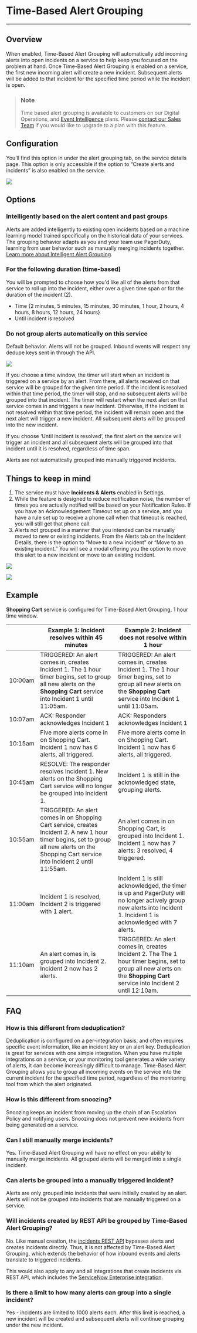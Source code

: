 # Time-Based Alert Grouping

---

## Overview

When enabled, Time-Based Alert Grouping will automatically add incoming alerts into open incidents on a service to help keep you focused on the problem at hand. Once Time-Based Alert Grouping is enabled on a service, the first new incoming alert will create a new incident. Subsequent alerts will be added to that incident for the specified time period while the incident is open.

<!-- theme: info -->

> ### Note
>
> Time based alert grouping is available to customers on our Digital Operations, and [Event Intelligence](https://support.pagerduty.com/v1/docs/event-intelligence) plans. Please [contact our Sales Team](https://www.pagerduty.com/contact-sales/) if you would like to upgrade to a plan with this feature.

## Configuration

You’ll find this option in under the alert grouping tab, on the service details page. This option is only accessible if the option to “Create alerts and incidents” is also enabled on the service.

![](https://files.readme.io/7b258fe-time-based-setting.png)

## Options

### Intelligently based on the alert content and past groups
Alerts are added intelligently to existing open incidents based on a machine learning model trained specifically on the historical data of your services. The grouping behavior adapts as you and your team use PagerDuty, learning from user behavior such as manually merging incidents together. [Learn more about Intelligent Alert Grouping](https://support.pagerduty.com/docs/intelligent-alert-grouping).

### For the following duration (time-based)
You will be prompted to choose how you'd like all of the alerts from that service to roll up into the incident, either over a given time span or for the duration of the incident (2).
* Time {2 minutes, 5 minutes, 15 minutes, 30 minutes, 1 hour, 2 hours, 4 hours, 8 hours, 12 hours, 24 hours}
* Until incident is resolved

### Do not group alerts automatically on this service
Default behavior. Alerts will not be grouped. Inbound events will respect any dedupe keys sent in through the API.

![](https://files.readme.io/a05d6b0-time-based-options.png)

If you choose a time window, the timer will start when an incident is triggered on a service by an alert. From there, all alerts received on that service will be grouped for the given time period. If the incident is resolved within that time period, the timer will stop, and no subsequent alerts will be grouped into that incident.  The timer will restart when the next alert on that service comes in and triggers a new incident. Otherwise, if the incident is not resolved within that time period, the incident will remain open and the next alert will trigger a new incident. All subsequent alerts will be grouped into the new incident. 

If you choose ‘Until incident is resolved’, the first alert on the service will trigger an incident and all subsequent alerts will be grouped into that incident until it is resolved, regardless of time span.

Alerts are not automatically grouped into manually triggered incidents. 

## Things to keep in mind

1. The service must have **Incidents & Alerts** enabled in Settings. 
2. While the feature is designed to reduce notification noise, the number of times you are actually notified will be based on your Notification Rules. If you have an Acknowledgement Timeout set up on a service, and you have a rule set up to receive a phone call when that timeout is reached, you will still get that phone call.
3. Alerts not grouped in a manner that you intended can be manually moved to new or existing incidents. From the Alerts tab on the Incident Details, there is the option to “Move to a new incident” or “Move to an existing incident.”  You will see a modal offering you the option to move this alert to a new incident or move to an existing incident.

![](https://files.readme.io/237b51d-move-tb-ag.png)

![](https://files.readme.io/755c993-time-based-move.png)

## Example

**Shopping Cart** service is configured for Time-Based Alert Grouping, 1 hour time window.


| | Example 1: Incident resolves within 45 minutes | Example 2: Incident does not resolve within 1 hour
---------|----------|---------
 10:00am | TRIGGERED: An alert comes in, creates Incident 1. The 1 hour timer begins, set to group all new alerts on the **Shopping Cart** service into Incident 1 until 11:05am. | TRIGGERED: An alert comes in, creates Incident 1. The 1 hour timer begins, set to group all new alerts on the **Shopping Cart** service into Incident 1 until 11:05am.
 10:07am | ACK: Responder acknowledges Incident 1 | ACK: Responders acknowledges Incident 1
 10:15am | Five more alerts come in on Shopping Cart. Incident 1 now has 6 alerts, all triggered. | Five more alerts come in on Shopping Cart. Incident 1 now has 6 alerts, all triggered.
 10:45am | RESOLVE: The responder resolves Incident 1. New alerts on the Shopping Cart service will no longer be grouped into incident 1. | Incident 1 is still in the acknowledged state, grouping alerts.
 10:55am | TRIGGERED: An alert comes in on Shopping Cart service, creates Incident 2. A new 1 hour timer begins, set to group all new alerts on the Shopping Cart service into Incident 2 until 11:55am. | An alert comes in on Shopping Cart, is grouped into Incident 1.  Incident 1 now has 7 alerts: 3 resolved, 4 triggered.
 11:00am | Incident 1 is resolved, Incident 2 is triggered with 1 alert. | Incident 1 is still acknowledged, the timer is up and PagerDuty will no longer actively group new alerts into Incident 1. Incident 1 is acknowledged with 7 alerts.
 11:10am | An alert comes in, is grouped into Incident 2. Incident 2 now has 2 alerts. |TRIGGERED: An alert comes in, creates Incident 2. The The 1 hour timer begins, set to group all new alerts on the **Shopping Cart** service into Incident 2 until 12:10am.


## FAQ

### How is this different from deduplication?

Deduplication is configured on a per-integration basis, and often requires specific event information, like an incident key or an alert key. Deduplication is great for services with one simple integration. When you have multiple integrations on a service, or your monitoring tool generates a wide variety of alerts, it can become increasingly difficult to manage. Time-Based Alert Grouping allows you to group all incoming events on the service into the current incident for the specified time period, regardless of the monitoring tool from which the alert originated.

### How is this different from snoozing? 

Snoozing keeps an incident from moving up the chain of an Escalation Policy and notifying users. Snoozing does not prevent new incidents from being generated on a service. 

### Can I still manually merge incidents? 

Yes. Time-Based Alert Grouping will have no effect on your ability to manually merge incidents. All grouped alerts will be merged into a single incident.

### Can alerts be grouped into a manually triggered incident?

Alerts are only grouped into incidents that were initially created by an alert. Alerts will not be grouped into incidents that are manually triggered on a service. 

### Will incidents created by REST API be grouped by Time-Based Alert Grouping?

No. Like manual creation, the [incidents REST API](https://v2.developer.pagerduty.com/docs/incident-creation-api) bypasses alerts and creates incidents directly. Thus, it is not affected by Time-Based Alert Grouping, which extends the behavior of how inbound events and alerts translate to triggered incidents. 

This would also apply to any and all integrations that create incidents via REST API, which includes the [ServiceNow Enterprise integration](https://www.pagerduty.com/docs/guides/ServiceNow-integration-guide/).

### Is there a limit to how many alerts can group into a single incident?

Yes - incidents are limited to 1000 alerts each. After this limit is reached, a new incident will be created and subsequent alerts will continue grouping under the new incident.